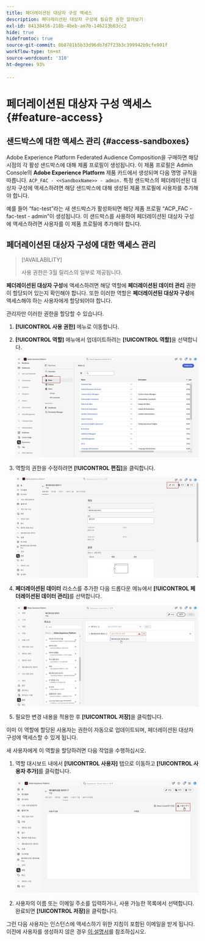 ```yaml
---
title: 페더레이션된 대상자 구성 액세스
description: 페더레이션된 대상자 구성에 필요한 권한 알아보기
exl-id: 84138456-218b-4beb-ae7b-146213b03cc2
hide: true
hidefromtoc: true
source-git-commit: 0b8781b5b33d96db7d7f23b3c399942b9cfe901f
workflow-type: tm+mt
source-wordcount: '310'
ht-degree: 93%

---
```


# 페더레이션된 대상자 구성 액세스 {#feature-access}

## 샌드박스에 대한 액세스 관리 {#access-sandboxes}

Adobe Experience Platform Federated Audience Composition을 구매하면 해당 시점의 각 활성 샌드박스에 대해 제품 프로필이 생성됩니다. 이 제품 프로필은 Admin Console의 **Adobe Experience Platform** 제품 카드에서 생성되며 다음 명명 규칙을 따릅니다. `ACP_FAC - <<SandboxName>> - admin.` 특정 샌드박스의 페더레이션된 대상자 구성에 액세스하려면 해당 샌드박스에 대해 생성된 제품 프로필에 사용자를 추가해야 합니다.

예를 들어 “fac-test”라는 새 샌드박스가 활성화되면 해당 제품 프로필 “ACP_FAC - fac-test - admin”이 생성됩니다. 이 샌드박스를 사용하여 페더레이션된 대상자 구성에 액세스하려면 사용자를 이 제품 프로필에 추가해야 합니다.

## 페더레이션된 대상자 구성에 대한 액세스 관리

>[!AVAILABILITY]
>
>사용 권한은 3월 릴리스의 일부로 제공됩니다.

**페더레이션된 대상자 구성**&#x200B;에 액세스하려면 해당 역할에 **페더레이션된 데이터 관리** 권한이 할당되어 있는지 확인해야 합니다. 또한 이러한 역할은 **페더레이션된 대상자 구성**&#x200B;에 액세스해야 하는 사용자에게 할당되어야 합니다.

관리자만 이러한 권한을 할당할 수 있습니다.

1. **[!UICONTROL 사용 권한]** 메뉴로 이동합니다.

1. **[!UICONTROL 역할]** 메뉴에서 업데이트하려는 **[!UICONTROL 역할]**&#x200B;을 선택합니다.

   ![](assets/access_fda_1.png)

1. 역할의 권한을 수정하려면 **[!UICONTROL 편집]**&#x200B;을 클릭합니다.

   ![](assets/access_fda_2.png)

1. **페더레이션된 데이터** 리소스를 추가한 다음 드롭다운 메뉴에서 **[!UICONTROL 페더레이션된 데이터 관리]**&#x200B;를 선택합니다.

   ![](assets/access_fda_3.png)

1. 필요한 변경 내용을 적용한 후 **[!UICONTROL 저장]**&#x200B;을 클릭합니다.

이미 이 역할에 할당된 사용자는 권한이 자동으로 업데이트되며, 페더레이션된 대상자 구성에 액세스할 수 있게 됩니다.

새 사용자에게 이 역할을 할당하려면 다음 작업을 수행하십시오.

1. 역할 대시보드 내에서 **[!UICONTROL 사용자]** 탭으로 이동하고 **[!UICONTROL 사용자 추가]**&#x200B;를 클릭합니다.

   ![](assets/access_fda_4.png)

1. 사용자의 이름 또는 이메일 주소를 입력하거나, 사용 가능한 목록에서 선택합니다. 완료되면 **[!UICONTROL 저장]**&#x200B;을 클릭합니다.

그런 다음 사용자는 인스턴스에 액세스하기 위한 지침이 포함된 이메일을 받게 됩니다. 이전에 사용자를 생성하지 않은 경우 [이 설명서](https://experienceleague.adobe.com/ko/docs/experience-platform/access-control/abac/permissions-ui/users)를 참조하십시오.
